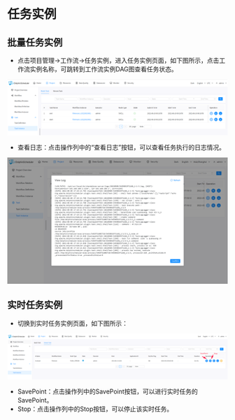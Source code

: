 # 任务实例

## 批量任务实例
- 点击项目管理->工作流->任务实例，进入任务实例页面，如下图所示，点击工作流实例名称，可跳转到工作流实例DAG图查看任务状态。

![task-instance](../../../../img/new_ui/dev/project/batch-task-instance.png)

- 查看日志：点击操作列中的“查看日志”按钮，可以查看任务执行的日志情况。

![task-log](../../../../img/new_ui/dev/project/task-log.png)

## 实时任务实例

- 切换到实时任务实例页面，如下图所示：

![task-instance](../../../../img/new_ui/dev/project/stream-task-instance.png)

- SavePoint：点击操作列中的SavePoint按钮，可以进行实时任务的SavePoint。
- Stop：点击操作列中的Stop按钮，可以停止该实时任务。
